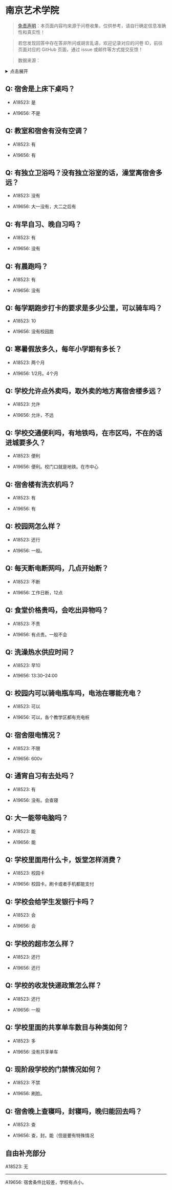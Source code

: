 # 南京艺术学院

> [免责声明](https://colleges.chat/#_3)：本页面内容均来源于问卷收集，仅供参考，请自行确定信息准确性和真实性！

> 若您发现回答中存在答非所问或胡言乱语，欢迎记录对应的问卷 ID，前往页面对应的 GitHub 页面，通过 issue 或邮件等方式提交反馈！

> 数据来源：

<details><summary>点击展开</summary>
<ul>
<li>A18523: 匿名 (2023 年 06 月)</li>
<li>A19656: 匿名 (2023 年 06 月)</li>
</ul>
</details>

## Q: 宿舍是上床下桌吗？

- A18523: 是

- A19656: 不是

## Q: 教室和宿舍有没有空调？

- A18523: 有

- A19656: 有

## Q: 有独立卫浴吗？没有独立浴室的话，澡堂离宿舍多远？

- A18523: 没有

- A19656: 大一没有，大二之后有

## Q: 有早自习、晚自习吗？

- A18523: 有

- A19656: 没有

## Q: 有晨跑吗？

- A18523: 有

- A19656: 没有

## Q: 每学期跑步打卡的要求是多少公里，可以骑车吗？

- A18523: 10

- A19656: 没有校园跑

## Q: 寒暑假放多久，每年小学期有多长？

- A18523: 两个月

- A19656: 1/2月。4个月

## Q: 学校允许点外卖吗，取外卖的地方离宿舍楼多远？

- A18523: 允许

- A19656: 允许，不远

## Q: 学校交通便利吗，有地铁吗，在市区吗，不在的话进城要多久？

- A18523: 便利

- A19656: 便利。校门口就是地铁。在市中心

## Q: 宿舍楼有洗衣机吗？

- A18523: 有

- A19656: 有

## Q: 校园网怎么样？

- A18523: 还行

- A19656: 一般。

## Q: 每天断电断网吗，几点开始断？

- A18523: 不断

- A19656: 工作日断，12点

## Q: 食堂价格贵吗，会吃出异物吗？

- A18523: 不贵

- A19656: 有点贵。一般不会

## Q: 洗澡热水供应时间？

- A18523: 早10

- A19656: 13:30–24:00

## Q: 校园内可以骑电瓶车吗，电池在哪能充电？

- A18523: 可以

- A19656: 可以，各个教学区都有充电桩

## Q: 宿舍限电情况？

- A18523: 不限

- A19656: 600v

## Q: 通宵自习有去处吗？

- A18523: 有

- A19656: 没有。会查寝

## Q: 大一能带电脑吗？

- A18523: 能

- A19656: 能

## Q: 学校里面用什么卡，饭堂怎样消费？

- A18523: 校园卡

- A19656: 校园卡。刷卡或者手机都能支付

## Q: 学校会给学生发银行卡吗？

- A18523: 会

- A19656: 会

## Q: 学校的超市怎么样？

- A18523: 还行

- A19656: 还行

## Q: 学校的收发快递政策怎么样？

- A18523: 还行

- A19656: 一般

## Q: 学校里面的共享单车数目与种类如何？

- A18523: 多

- A19656: 没有共享单车

## Q: 现阶段学校的门禁情况如何？

- A18523: 不禁

- A19656: 刷脸。

## Q: 宿舍晚上查寝吗，封寝吗，晚归能回去吗？

- A18523: 查

- A19656: 查，封。能（但是要有特殊情况

## 自由补充部分

A18523: 无

***

A19656: 宿舍条件比较差，学校有点小。